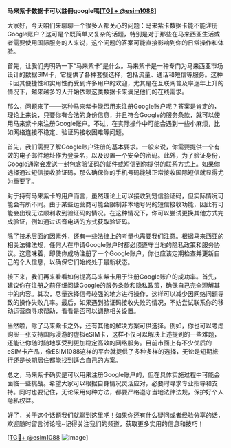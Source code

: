 **马来紫卡数据卡可以註冊google嗎[[TG💪+ @esim1088](https://t.me/s/esim1088)]**

大家好，今天咱们来聊聊一个很多人都关心的问题：马来紫卡数据卡能不能注册Google账户？这可是个既简单又复杂的话题，特别是对于那些在马来西亚生活或者需要使用国际服务的人来说，这个问题的答案可能直接影响到你的日常操作和体验。

首先，让我们先明确一下“马来紫卡”是什么。马来紫卡是一种专门为马来西亚市场设计的数据SIM卡，它提供了各种套餐选择，包括流量、通话和短信等服务。这种卡因其便捷性和实用性而受到许多用户的欢迎，尤其是在互联网普及率逐年上升的情况下，越来越多的人开始依赖这类数据卡来满足他们的在线需求。

那么，问题来了——这种马来紫卡能否用来注册Google账户呢？答案是肯定的，理论上来说，只要你有合法的身份信息，并且符合Google的服务条款，就可以使用马来紫卡来注册Google账户。不过，在实际操作中可能会遇到一些小麻烦，比如网络连接不稳定、验证码接收困难等问题。

首先，我们需要了解Google账户注册的基本要求。一般来说，你需要提供一个有效的电子邮件地址作为登录名，以及设置一个安全的密码。此外，为了验证身份，Google通常会发送一封包含验证码的邮件或短信到你提供的联系方式上。如果你选择通过短信接收验证码，那么确保你的手机号码能够正常接收国际短信就显得尤为重要了。

对于持有马来紫卡的用户而言，虽然理论上可以接收到短信验证码，但实际情况可能会有所不同。由于某些运营商可能会限制非本地号码的短信接收功能，因此有可能会出现无法顺利收到验证码的情况。在这种情况下，你可以尝试更换其他方式完成验证，例如通过语音电话的方式获取验证码。

除了技术层面的因素外，还有一些法律上的考量也需要我们注意。根据马来西亚的相关法律法规，任何人在申请Google账户时都必须遵守当地的隐私政策和服务协议。这意味着，即使你成功注册了一个Google账户，你也应该定期检查并更新自己的个人信息，以确保它们始终处于最新状态。

接下来，我们再来看看如何提高马来紫卡用于注册Google账户的成功率。首先，建议你在注册之前仔细阅读Google的服务条款和隐私政策，确保自己完全理解其中的内容。其次，尽量选择信号较强的地方进行操作，这样可以减少因网络问题导致的操作失败几率。最后，如果遇到验证码接收失败的情况，不妨尝试联系你的移动运营商寻求帮助，看看是否可以调整相关设置。

当然啦，除了马来紫卡之外，还有其他的解决方案可供选择。例如，你也可以考虑购买一张支持国际漫游的虚拟eSIM卡，这样不仅可以解决上述提到的一些难题，还能让你随时随地享受到更加稳定高效的网络服务。目前市面上有不少优质的eSIM卡产品，像ESIM1088这样的平台就提供了多种多样的选择，无论是短期旅行还是长期居住都能找到适合自己的方案。

总之，马来紫卡确实是可以用来注册Google账户的，但在具体实施过程中可能会面临一些挑战。希望大家可以根据自身情况灵活应对，必要时寻求专业指导和支持。同时也要记住，无论采用何种方法，都要严格遵守当地法律法规，保护好个人隐私权益。

好了，关于这个话题我们就聊到这里吧！如果你还有什么疑问或者经验分享的话，欢迎随时留言讨论哦~记得关注我们的频道，获取更多实用的信息和技巧！

[[TG💪+ @esim1088](https://t.me/s/esim1088) ![Image](https://i.postimg.cc/4NQfJmqS/Snipaste-2025-05-13-00-14-12.png)]